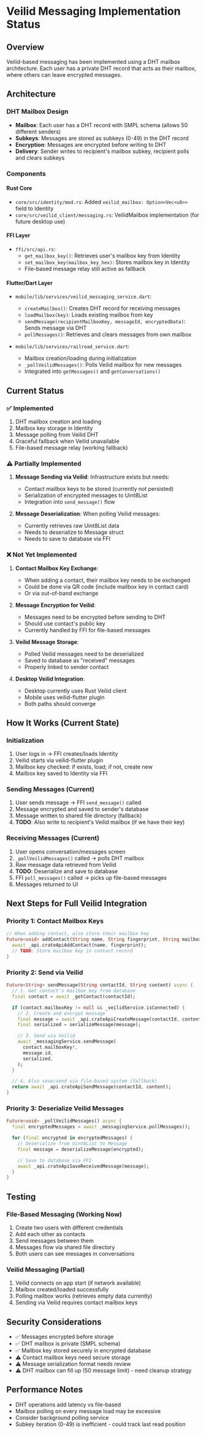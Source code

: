 # Veilid Messaging Implementation Status

## Overview

Veilid-based messaging has been implemented using a DHT mailbox architecture. Each user has a private DHT record that acts as their mailbox, where others can leave encrypted messages.

## Architecture

### DHT Mailbox Design
- **Mailbox**: Each user has a DHT record with SMPL schema (allows 50 different senders)
- **Subkeys**: Messages are stored as subkeys (0-49) in the DHT record
- **Encryption**: Messages are encrypted before writing to DHT
- **Delivery**: Sender writes to recipient's mailbox subkey, recipient polls and clears subkeys

### Components

#### Rust Core
- `core/src/identity/mod.rs`: Added `veilid_mailbox: Option<Vec<u8>>` field to Identity
- `core/src/veilid_client/messaging.rs`: VeilidMailbox implementation (for future desktop use)

#### FFI Layer
- `ffi/src/api.rs`:
  - `get_mailbox_key()`: Retrieves user's mailbox key from Identity
  - `set_mailbox_key(mailbox_key_hex)`: Stores mailbox key in Identity
  - File-based message relay still active as fallback

#### Flutter/Dart Layer
- `mobile/lib/services/veilid_messaging_service.dart`:
  - `createMailbox()`: Creates DHT record for receiving messages
  - `loadMailbox(key)`: Loads existing mailbox from key
  - `sendMessage(recipientMailboxKey, messageId, encryptedData)`: Sends message via DHT
  - `pollMessages()`: Retrieves and clears messages from own mailbox

- `mobile/lib/services/railroad_service.dart`:
  - Mailbox creation/loading during initialization
  - `_pollVeilidMessages()`: Polls Veilid mailbox for new messages
  - Integrated into `getMessages()` and `getConversations()`

## Current Status

### ✅ Implemented
1. DHT mailbox creation and loading
2. Mailbox key storage in Identity
3. Message polling from Veilid DHT
4. Graceful fallback when Veilid unavailable
5. File-based message relay (working fallback)

### ⚠️ Partially Implemented
1. **Message Sending via Veilid**: Infrastructure exists but needs:
   - Contact mailbox keys to be stored (currently not persisted)
   - Serialization of encrypted messages to Uint8List
   - Integration into `send_message()` flow

2. **Message Deserialization**: When polling Veilid messages:
   - Currently retrieves raw Uint8List data
   - Needs to deserialize to Message struct
   - Needs to save to database via FFI

### ❌ Not Yet Implemented
1. **Contact Mailbox Key Exchange**:
   - When adding a contact, their mailbox key needs to be exchanged
   - Could be done via QR code (include mailbox key in contact card)
   - Or via out-of-band exchange

2. **Message Encryption for Veilid**:
   - Messages need to be encrypted before sending to DHT
   - Should use contact's public key
   - Currently handled by FFI for file-based messages

3. **Veilid Message Storage**:
   - Polled Veilid messages need to be deserialized
   - Saved to database as "received" messages
   - Properly linked to sender contact

4. **Desktop Veilid Integration**:
   - Desktop currently uses Rust Veilid client
   - Mobile uses veilid-flutter plugin
   - Both paths should converge

## How It Works (Current State)

### Initialization
1. User logs in → FFI creates/loads Identity
2. Veilid starts via veilid-flutter plugin
3. Mailbox key checked: if exists, load; if not, create new
4. Mailbox key saved to Identity via FFI

### Sending Messages (Current)
1. User sends message → FFI `send_message()` called
2. Message encrypted and saved to sender's database
3. Message written to shared file directory (fallback)
4. **TODO**: Also write to recipient's Veilid mailbox (if we have their key)

### Receiving Messages (Current)
1. User opens conversation/messages screen
2. `_pollVeilidMessages()` called → polls DHT mailbox
3. Raw message data retrieved from Veilid
4. **TODO**: Deserialize and save to database
5. FFI `poll_messages()` called → picks up file-based messages
6. Messages returned to UI

## Next Steps for Full Veilid Integration

### Priority 1: Contact Mailbox Keys
```dart
// When adding contact, also store their mailbox key
Future<void> addContact(String name, String fingerprint, String mailboxKey) async {
  await _api.crateApiAddContact(name, fingerprint);
  // TODO: Store mailbox key in contact record
}
```

### Priority 2: Send via Veilid
```dart
Future<String> sendMessage(String contactId, String content) async {
  // 1. Get contact's mailbox key from database
  final contact = await _getContact(contactId);

  if (contact.mailboxKey != null && _veilidService.isConnected) {
    // 2. Create and encrypt message
    final message = await _api.crateApiCreateMessage(contactId, content);
    final serialized = serializeMessage(message);

    // 3. Send via Veilid
    await _messagingService.sendMessage(
      contact.mailboxKey!,
      message.id,
      serialized,
    );
  }

  // 4. Also save/send via file-based system (fallback)
  return await _api.crateApiSendMessage(contactId, content);
}
```

### Priority 3: Deserialize Veilid Messages
```dart
Future<void> _pollVeilidMessages() async {
  final encryptedMessages = await _messagingService.pollMessages();

  for (final encrypted in encryptedMessages) {
    // Deserialize from Uint8List to Message
    final message = deserializeMessage(encrypted);

    // Save to database via FFI
    await _api.crateApiSaveReceivedMessage(message);
  }
}
```

## Testing

### File-Based Messaging (Working Now)
1. Create two users with different credentials
2. Add each other as contacts
3. Send messages between them
4. Messages flow via shared file directory
5. Both users can see messages in conversations

### Veilid Messaging (Partial)
1. Veilid connects on app start (if network available)
2. Mailbox created/loaded successfully
3. Polling mailbox works (retrieves empty data currently)
4. Sending via Veilid requires contact mailbox keys

## Security Considerations

- ✅ Messages encrypted before storage
- ✅ DHT mailbox is private (SMPL schema)
- ✅ Mailbox key stored securely in encrypted database
- ⚠️ Contact mailbox keys need secure storage
- ⚠️ Message serialization format needs review
- ⚠️ DHT mailbox can fill up (50 message limit) - need cleanup strategy

## Performance Notes

- DHT operations add latency vs file-based
- Mailbox polling on every message load may be excessive
- Consider background polling service
- Subkey iteration (0-49) is inefficient - could track last read position

